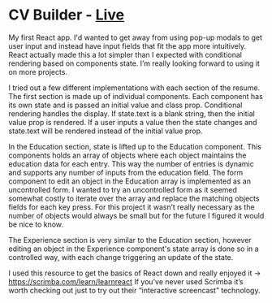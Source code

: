 # CV Builder - [Live](https://hootdunk.github.io/CV-Builder/)

My first React app.  I'd wanted to get away from using pop-up modals to get user input and instead have input fields that fit the app more intuitively.  React actually made this a lot simpler than I expected with conditional rendering based on components state. I’m really looking forward to using it on more projects. 

I tried out a few different implementations with each section of the resume.  The first section is made up of individual components.  Each component has its own state and is passed an initial value and class prop.  Conditional rendering handles the display.  If state.text is a blank string, then the initial value prop is rendered. If a user inputs a value then the state changes and state.text will be rendered instead of the initial value prop.

In the Education section, state is lifted up to the Education component.  This components holds an array of objects where each object maintains the education data for each entry. This way the number of entries is dynamic and supports any number of inputs from the education field.  The form component to edit an object in the Education array is implemented as an uncontrolled form.  I wanted to try an uncontrolled form as it seemed somewhat costly to iterate over the array and replace the matching objects fields for each key press.  For this project it wasn’t really necessary as the number of objects would always be small but for the future I figured it would be nice to know.

The Experience section is very similar to the Education section, however editing an object in the Experience component's state array is done so in a controlled way, with each change triggering an update of the state.  

I used this resource to get the basics of React down and really enjoyed it -> https://scrimba.com/learn/learnreact
If you’ve never used Scrimba it’s worth checking out just to try out their “interactive screencast” technology. 


